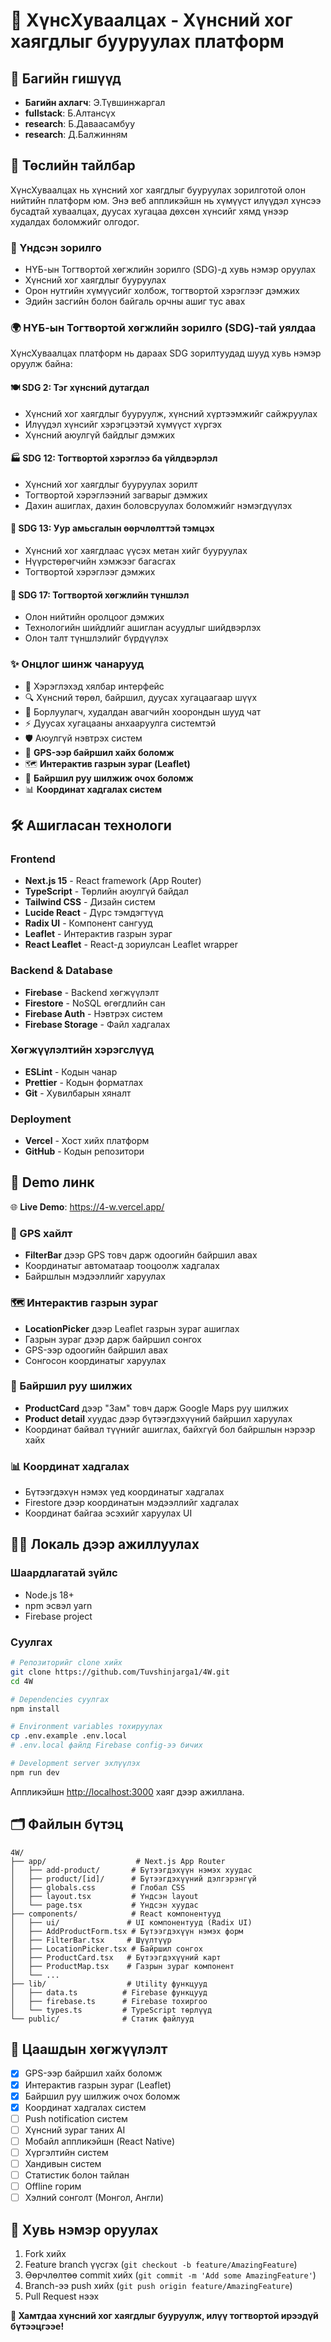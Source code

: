 # 🍲 ХүнсХуваалцах - Хүнсний хог хаягдлыг бууруулах платформ

## 👥 Багийн гишүүд

- **Багийн ахлагч**: Э.Түвшинжаргал
- **fullstack**: Б.Алтансүх
- **research**: Б.Даваасамбуу
- **research**: Д.Балжинням

## 📖 Төслийн тайлбар

ХүнсХуваалцах нь хүнсний хог хаягдлыг бууруулах зорилготой олон нийтийн платформ юм. Энэ веб аппликэйшн нь хүмүүст илүүдэл хүнсээ бусадтай хуваалцах, дуусах хугацаа дөхсөн хүнсийг хямд үнээр худалдах боломжийг олгодог.

### 🎯 Үндсэн зорилго

- НҮБ-ын Тогтвортой хөгжлийн зорилго (SDG)-д хувь нэмэр оруулах
- Хүнсний хог хаягдлыг бууруулах
- Орон нутгийн хүмүүсийг холбож, тогтвортой хэрэглээг дэмжих
- Эдийн засгийн болон байгаль орчны ашиг тус авах

### 🌍 НҮБ-ын Тогтвортой хөгжлийн зорилго (SDG)-тай уялдаа

ХүнсХуваалцах платформ нь дараах SDG зорилтуудад шууд хувь нэмэр оруулж байна:

#### 🍽️ **SDG 2: Тэг хүнсний дутагдал**

- Хүнсний хог хаягдлыг бууруулж, хүнсний хүртээмжийг сайжруулах
- Илүүдэл хүнсийг хэрэгцээтэй хүмүүст хүргэх
- Хүнсний аюулгүй байдлыг дэмжих

#### 🏭 **SDG 12: Тогтвортой хэрэглээ ба үйлдвэрлэл**

- Хүнсний хог хаягдлыг бууруулах зорилт
- Тогтвортой хэрэглээний загварыг дэмжих
- Дахин ашиглах, дахин боловсруулах боломжийг нэмэгдүүлэх

#### 🌱 **SDG 13: Уур амьсгалын өөрчлөлттэй тэмцэх**

- Хүнсний хог хаягдлаас үүсэх метан хийг бууруулах
- Нүүрстөрөгчийн хэмжээг багасгах
- Тогтвортой хэрэглээг дэмжих

#### 🤝 **SDG 17: Тогтвортой хөгжлийн түншлэл**

- Олон нийтийн оролцоог дэмжих
- Технологийн шийдлийг ашиглан асуудлыг шийдвэрлэх
- Олон талт түншлэлийг бүрдүүлэх

### ✨ Онцлог шинж чанарууд

- 📱 Хэрэглэхэд хялбар интерфейс
- 🔍 Хүнсний төрөл, байршил, дуусах хугацаагаар шүүх
- 💬 Борлуулагч, худалдан авагчийн хоорондын шууд чат
- ⚡ Дуусах хугацааны анхааруулга системтэй
- 🛡️ Аюулгүй нэвтрэх систем
- 📍 **GPS-ээр байршил хайх боломж**
- 🗺️ **Интерактив газрын зураг (Leaflet)**
- 🧭 **Байршил руу шилжиж очох боломж**
- 📊 **Координат хадгалах систем**

## 🛠️ Ашигласан технологи

### Frontend

- **Next.js 15** - React framework (App Router)
- **TypeScript** - Төрлийн аюулгүй байдал
- **Tailwind CSS** - Дизайн систем
- **Lucide React** - Дүрс тэмдэгтүүд
- **Radix UI** - Компонент сангууд
- **Leaflet** - Интерактив газрын зураг
- **React Leaflet** - React-д зориулсан Leaflet wrapper

### Backend & Database

- **Firebase** - Backend хөгжүүлэлт
- **Firestore** - NoSQL өгөгдлийн сан
- **Firebase Auth** - Нэвтрэх систем
- **Firebase Storage** - Файл хадгалах

### Хөгжүүлэлтийн хэрэгслүүд

- **ESLint** - Кодын чанар
- **Prettier** - Кодын форматлах
- **Git** - Хувилбарын хяналт

### Deployment

- **Vercel** - Хост хийх платформ
- **GitHub** - Кодын репозитори

## 🚀 Demo линк

🌐 **Live Demo**: https://4-w.vercel.app/

### 📍 GPS хайлт

- **FilterBar** дээр GPS товч дарж одоогийн байршил авах
- Координатыг автоматаар тооцоолж хадгалах
- Байршлын мэдээллийг харуулах

### 🗺️ Интерактив газрын зураг

- **LocationPicker** дээр Leaflet газрын зураг ашиглах
- Газрын зураг дээр дарж байршил сонгох
- GPS-ээр одоогийн байршил авах
- Сонгосон координатыг харуулах

### 🧭 Байршил руу шилжих

- **ProductCard** дээр "Зам" товч дарж Google Maps руу шилжих
- **Product detail** хуудас дээр бүтээгдэхүүний байршил харуулах
- Координат байвал түүнийг ашиглах, байхгүй бол байршлын нэрээр хайх

### 📊 Координат хадгалах

- Бүтээгдэхүн нэмэх үед координатыг хадгалах
- Firestore дээр координатын мэдээллийг хадгалах
- Координат байгаа эсэхийг харуулах UI

## 🏃‍♂️ Локаль дээр ажиллуулах

### Шаардлагатай зүйлс

- Node.js 18+
- npm эсвэл yarn
- Firebase project

### Суулгах

```bash
# Репозиторийг clone хийх
git clone https://github.com/Tuvshinjarga1/4W.git
cd 4W

# Dependencies суулгах
npm install

# Environment variables тохируулах
cp .env.example .env.local
# .env.local файлд Firebase config-ээ бичих

# Development server эхлүүлэх
npm run dev
```

Аппликэйшн [http://localhost:3000](http://localhost:3000) хаяг дээр ажиллана.

## 🗂️ Файлын бүтэц

```
4W/
├── app/                    # Next.js App Router
│   ├── add-product/       # Бүтээгдэхүүн нэмэх хуудас
│   ├── product/[id]/      # Бүтээгдэхүүний дэлгэрэнгүй
│   ├── globals.css        # Глобал CSS
│   ├── layout.tsx         # Үндсэн layout
│   └── page.tsx           # Үндсэн хуудас
├── components/            # React компонентууд
│   ├── ui/               # UI компонентууд (Radix UI)
│   ├── AddProductForm.tsx # Бүтээгдэхүүн нэмэх форм
│   ├── FilterBar.tsx     # Шүүлтүүр
│   ├── LocationPicker.tsx # Байршил сонгох
│   ├── ProductCard.tsx   # Бүтээгдэхүүний карт
│   ├── ProductMap.tsx    # Газрын зураг компонент
│   └── ...
├── lib/                  # Utility функцууд
│   ├── data.ts          # Firebase функцууд
│   ├── firebase.ts      # Firebase тохиргоо
│   └── types.ts         # TypeScript төрлүүд
└── public/              # Статик файлууд
```

## 🌱 Цаашдын хөгжүүлэлт

- [x] GPS-ээр байршил хайх боломж
- [x] Интерактив газрын зураг (Leaflet)
- [x] Байршил руу шилжиж очох боломж
- [x] Координат хадгалах систем
- [ ] Push notification систем
- [ ] Хүнсний зураг таних AI
- [ ] Мобайл аппликэйшн (React Native)
- [ ] Хүргэлтийн систем
- [ ] Хандивын систем
- [ ] Статистик болон тайлан
- [ ] Offline горим
- [ ] Хэлний сонголт (Монгол, Англи)

## 🤝 Хувь нэмэр оруулах

1. Fork хийх
2. Feature branch үүсгэх (`git checkout -b feature/AmazingFeature`)
3. Өөрчлөлтөө commit хийх (`git commit -m 'Add some AmazingFeature'`)
4. Branch-ээ push хийх (`git push origin feature/AmazingFeature`)
5. Pull Request нээх

**💚 Хамтдаа хүнсний хог хаягдлыг бууруулж, илүү тогтвортой ирээдүй бүтээцгээе!**
